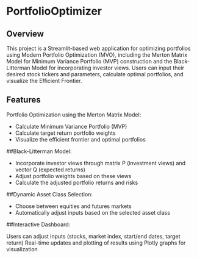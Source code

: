 # PortfolioOptimizer
## Overview
This project is a Streamlit-based web application for optimizing portfolios using Modern Portfolio Optimization (MVO), including the Merton Matrix Model for Minimum Variance Portfolio (MVP) construction and the Black-Litterman Model for incorporating investor views. Users can input their desired stock tickers and parameters, calculate optimal portfolios, and visualize the Efficient Frontier.

## Features
Portfolio Optimization using the Merton Matrix Model:

- Calculate Minimum Variance Portfolio (MVP)
- Calculate target return portfolio weights
- Visualize the efficient frontier and optimal portfolios

##Black-Litterman Model:

- Incorporate investor views through matrix P (investment views) and vector Q (expected returns)
- Adjust portfolio weights based on these views
- Calculate the adjusted portfolio returns and risks

##Dynamic Asset Class Selection:

- Choose between equities and futures markets
- Automatically adjust inputs based on the selected asset class

##Interactive Dashboard:

Users can adjust inputs (stocks, market index, start/end dates, target return)
Real-time updates and plotting of results using Plotly graphs for visualization
